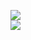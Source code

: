 [![](https://img.shields.io/badge/Made%20With-Github%20Spray-lightgrey.svg?style=for-the-badge&logo=github)](https://github.com/Annihil/github-spray#2591)  
[![](https://i.imgur.com/2DrTn0Z.gif)](https://github.com/Annihil/github-spray)